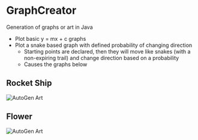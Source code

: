 # GraphCreator
 Generation of graphs or art in Java
 
 - Plot basic y = mx + c graphs
 - Plot a snake based graph with defined probability of changing direction
     - Starting points are declared, then they will move like snakes (with a non-expiring trail) and change direction based on a probability
      - Causes the graphs below

## Rocket Ship
![AutoGen Art](https://i.ibb.co/k5tpZM9/rocket-Ship.png)

## Flower
![AutoGen Art](https://i.ibb.co/DkggtTT/2.png)
